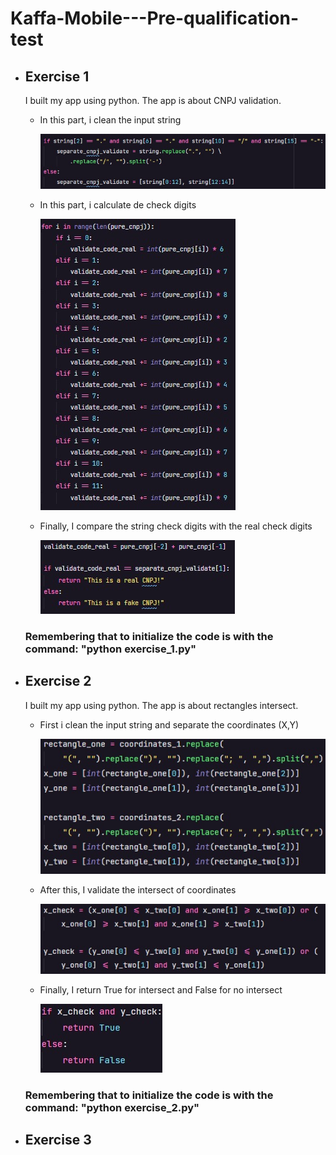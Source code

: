 # Kaffa-Mobile---Pre-qualification-test

<ul>
  <li><h2>Exercise 1</h2></li>
  <p>I built my app using python. The app is about CNPJ validation.</p>
  <ul>
    <li><p>In this part, i clean the input string</p></li>
    <img src="./img/validate_cnpj_1.jpeg">
    <li><p>In this part, i calculate de check digits</p></li>
    <img src="./img/validate_cnpj_2.jpeg">
    <li><p>Finally, I compare the string check digits with the real check digits</p></li>
    <img src="./img/validate_cnpj_3.jpeg">
  </ul>
  <h3>Remembering that to initialize the code is with the command: "python exercise_1.py"</h3>
  <li><h2>Exercise 2</h2></li>
  <p>I built my app using python. The app is about rectangles intersect.</p>
  <ul>
    <li><p>First i clean the input string and separate the coordinates (X,Y)</p></li>
    <img src="./img/exercise_2_1.jpeg">
    <li><p>After this, I validate the intersect of coordinates</p></li>
    <img src="./img/exercise_2_2.jpeg">
    <li><p>Finally, I return True for intersect and False for no intersect</p></li>
    <img src="./img/exercise_2_3.jpeg">
  </ul>
  <h3>Remembering that to initialize the code is with the command: "python exercise_2.py"</h3>
  <li><h2>Exercise 3</h2></li>
</ul
